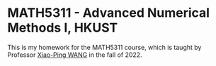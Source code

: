 # MATH5311 - Advanced Numerical Methods I, HKUST

This is my homework for the MATH5311 course, which is taught by Professor [Xiao-Ping WANG](https://www.math.hkust.edu.hk/~mawang/) in the fall of 2022.  


